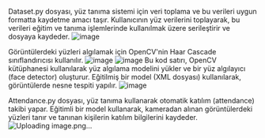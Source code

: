 Dataset.py dosyası, yüz tanıma sistemi için veri toplama ve bu verileri uygun formatta kaydetme amacı taşır. Kullanıcının yüz verilerini toplayarak, bu verileri eğitim ve tanıma işlemlerinde kullanılmak üzere serileştirir ve dosyaya kaydeder.
![image](https://github.com/tubaagurbuz/Face-recognition/assets/72495697/a64cd674-88cd-4532-9a58-0770fbedee3a)

Görüntülerdeki yüzleri algılamak için OpenCV'nin Haar Cascade sınıflandırıcısı kullanılır.
![image](https://github.com/tubaagurbuz/Face-recognition/assets/72495697/144452dd-fc68-483a-ba51-f3fccbba0c87)
![image](https://github.com/tubaagurbuz/Face-recognition/assets/72495697/0aa8cceb-d22f-4ccd-8a8a-0ef6fe634d4a)   Bu kod satırı, OpenCV kütüphanesi kullanılarak yüz algılama modelini yükler ve bir yüz algılayıcı (face detector) oluşturur. Eğitilmiş bir model (XML dosyası) kullanılarak, görüntülerde nesne tespiti yapılır.
![image](https://github.com/tubaagurbuz/Face-recognition/assets/72495697/9ffc8499-997c-4932-897a-c9921411aab6)


Attendance.py dosyası, yüz tanıma kullanarak otomatik katılım (attendance) takibi yapar. Eğitimli bir model kullanarak, kameradan alınan görüntülerdeki yüzleri tanır ve tanınan kişilerin katılım bilgilerini kaydeder.
![Uploading image.png…]()

